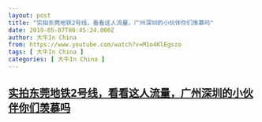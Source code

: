 ```yaml
---
layout: post
title: "实拍东莞地铁2号线，看看这人流量，广州深圳的小伙伴你们羡慕吗"
date: 2019-05-07T06:45:24.000Z
author: 大牛In China
from: https://www.youtube.com/watch?v=M1o4KlEgszo
tags: [ 大牛In China ]
categories: [ 大牛In China ]
---
```

<!--1557211524000-->
[实拍东莞地铁2号线，看看这人流量，广州深圳的小伙伴你们羡慕吗](https://www.youtube.com/watch?v=M1o4KlEgszo)
------

<div>

</div>
